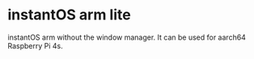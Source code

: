 # instantOS arm lite

instantOS arm without the window manager. It can be used for aarch64 Raspberry Pi 4s.
